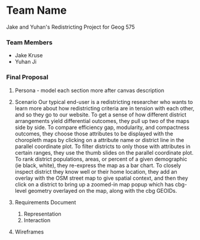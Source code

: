 # Team Name
Jake and Yuhan's Redistricting Project for Geog 575

### Team Members
* Jake Kruse
* Yuhan Ji

### Final Proposal
1. Persona - model each section more after canvas description
2. Scenario
    Our typical end-user is a redistricting researcher who wants to learn more about how redistricting criteria are in tension with each other, and so they go to our website. To get a sense of how different district arrangements yield differential outcomes, they pull up two of the maps side by side. To compare efficiency gap, modularity, and compactness outcomes, they choose those attributes to be displayed with the choropleth maps by clicking on a attribute name or district line in the parallel coordinate plot. To filter districts to only those with attributes in certain ranges, they use the thumb slides on the parallel coordinate plot. To rank district populations, areas, or percent of a given demographic (ie black, white), they re-express the map as a bar chart. To closely inspect district they know well or their home location, they add an overlay with the OSM street map to give spatial context, and then they click on a district to bring up a zoomed-in map popup which has cbg-level geometry overlayed on the map, along with the cbg GEOIDs.
2. Requirements Document
    1. Representation
    2. Interaction

3. Wireframes






